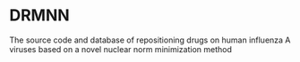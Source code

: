 # DRMNN
The source code and database of repositioning drugs on human influenza A viruses based on a novel nuclear norm minimization method
